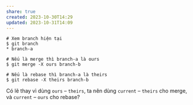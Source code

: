 ```yaml
---
share: true
created: 2023-10-30T14:29
updated: 2023-10-31T14:09
---
```

```
# Xem branch hiện tại
$ git branch
* branch-a

# Nếu là merge thì branch-a là ours
$ git merge -X ours branch-b  

# Nếu là rebase thì branch-a là theirs
$ git rebase -X theirs branch-b
```

Có lẽ thay vì dùng `ours` – `theirs`, ta nên dùng `current` – `theirs` cho merge, và `current` – `ours` cho rebase?